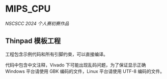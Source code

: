 # MIPS_CPU

_NSCSCC 2024 个人赛初赛作品_

## Thinpad 模板工程

工程包含示例代码和所有引脚约束，可以直接编译。

代码中包含中文注释，Vivado 下可能出现乱码问题，为了保证显示正确
Windows 平台请使用 GBK 编码的文件，Linux 平台请使用 UTF-8 编码的文件。  
